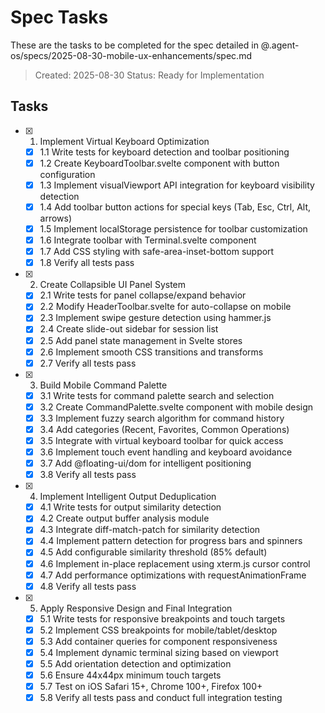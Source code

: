 # Spec Tasks

These are the tasks to be completed for the spec detailed in @.agent-os/specs/2025-08-30-mobile-ux-enhancements/spec.md

> Created: 2025-08-30
> Status: Ready for Implementation

## Tasks

- [x] 1. Implement Virtual Keyboard Optimization
  - [x] 1.1 Write tests for keyboard detection and toolbar positioning
  - [x] 1.2 Create KeyboardToolbar.svelte component with button configuration
  - [x] 1.3 Implement visualViewport API integration for keyboard visibility detection
  - [x] 1.4 Add toolbar button actions for special keys (Tab, Esc, Ctrl, Alt, arrows)
  - [x] 1.5 Implement localStorage persistence for toolbar customization
  - [x] 1.6 Integrate toolbar with Terminal.svelte component
  - [x] 1.7 Add CSS styling with safe-area-inset-bottom support
  - [x] 1.8 Verify all tests pass

- [x] 2. Create Collapsible UI Panel System
  - [x] 2.1 Write tests for panel collapse/expand behavior
  - [x] 2.2 Modify HeaderToolbar.svelte for auto-collapse on mobile
  - [x] 2.3 Implement swipe gesture detection using hammer.js
  - [x] 2.4 Create slide-out sidebar for session list
  - [x] 2.5 Add panel state management in Svelte stores
  - [x] 2.6 Implement smooth CSS transitions and transforms
  - [x] 2.7 Verify all tests pass

- [x] 3. Build Mobile Command Palette
  - [x] 3.1 Write tests for command palette search and selection
  - [x] 3.2 Create CommandPalette.svelte component with mobile design
  - [x] 3.3 Implement fuzzy search algorithm for command history
  - [x] 3.4 Add categories (Recent, Favorites, Common Operations)
  - [x] 3.5 Integrate with virtual keyboard toolbar for quick access
  - [x] 3.6 Implement touch event handling and keyboard avoidance
  - [x] 3.7 Add @floating-ui/dom for intelligent positioning
  - [x] 3.8 Verify all tests pass

- [x] 4. Implement Intelligent Output Deduplication
  - [x] 4.1 Write tests for output similarity detection
  - [x] 4.2 Create output buffer analysis module
  - [x] 4.3 Integrate diff-match-patch for similarity detection
  - [x] 4.4 Implement pattern detection for progress bars and spinners
  - [x] 4.5 Add configurable similarity threshold (85% default)
  - [x] 4.6 Implement in-place replacement using xterm.js cursor control
  - [x] 4.7 Add performance optimizations with requestAnimationFrame
  - [x] 4.8 Verify all tests pass

- [x] 5. Apply Responsive Design and Final Integration
  - [x] 5.1 Write tests for responsive breakpoints and touch targets
  - [x] 5.2 Implement CSS breakpoints for mobile/tablet/desktop
  - [x] 5.3 Add container queries for component responsiveness
  - [x] 5.4 Implement dynamic terminal sizing based on viewport
  - [x] 5.5 Add orientation detection and optimization
  - [x] 5.6 Ensure 44x44px minimum touch targets
  - [x] 5.7 Test on iOS Safari 15+, Chrome 100+, Firefox 100+
  - [x] 5.8 Verify all tests pass and conduct full integration testing
